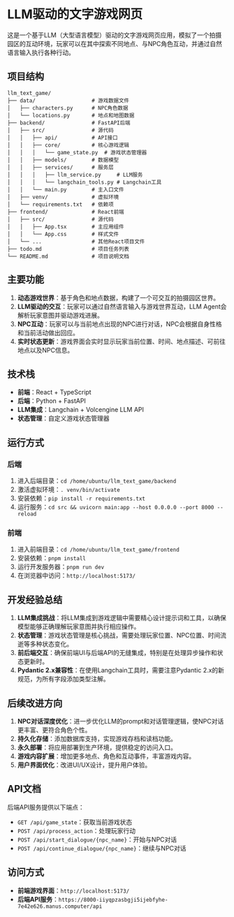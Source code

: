 # LLM驱动的文字游戏网页

这是一个基于LLM（大型语言模型）驱动的文字游戏网页应用，模拟了一个拍摄园区的互动环境，玩家可以在其中探索不同地点、与NPC角色互动，并通过自然语言输入执行各种行动。

## 项目结构

```
llm_text_game/
├── data/                  # 游戏数据文件
│   ├── characters.py      # NPC角色数据
│   └── locations.py       # 地点和地图数据
├── backend/               # FastAPI后端
│   ├── src/               # 源代码
│   │   ├── api/           # API接口
│   │   ├── core/          # 核心游戏逻辑
│   │   │   └── game_state.py  # 游戏状态管理器
│   │   ├── models/        # 数据模型
│   │   ├── services/      # 服务层
│   │   │   ├── llm_service.py     # LLM服务
│   │   │   └── langchain_tools.py # Langchain工具
│   │   └── main.py        # 主入口文件
│   ├── venv/              # 虚拟环境
│   └── requirements.txt   # 依赖项
├── frontend/              # React前端
│   ├── src/               # 源代码
│   │   ├── App.tsx        # 主应用组件
│   │   └── App.css        # 样式文件
│   └── ...                # 其他React项目文件
├── todo.md                # 项目任务列表
└── README.md              # 项目说明文档
```

## 主要功能

1. **动态游戏世界**：基于角色和地点数据，构建了一个可交互的拍摄园区世界。
2. **LLM驱动的交互**：玩家可以通过自然语言输入与游戏世界互动，LLM Agent会解析玩家意图并驱动游戏进展。
3. **NPC互动**：玩家可以与当前地点出现的NPC进行对话，NPC会根据自身性格和当前活动做出回应。
4. **实时状态更新**：游戏界面会实时显示玩家当前位置、时间、地点描述、可前往地点以及NPC信息。

## 技术栈

- **前端**：React + TypeScript
- **后端**：Python + FastAPI
- **LLM集成**：Langchain + Volcengine LLM API
- **状态管理**：自定义游戏状态管理器

## 运行方式

### 后端

1. 进入后端目录：`cd /home/ubuntu/llm_text_game/backend`
2. 激活虚拟环境：`. venv/bin/activate`
3. 安装依赖：`pip install -r requirements.txt`
4. 运行服务：`cd src && uvicorn main:app --host 0.0.0.0 --port 8000 --reload`

### 前端

1. 进入前端目录：`cd /home/ubuntu/llm_text_game/frontend`
2. 安装依赖：`pnpm install`
3. 运行开发服务器：`pnpm run dev`
4. 在浏览器中访问：`http://localhost:5173/`

## 开发经验总结

1. **LLM集成挑战**：将LLM集成到游戏逻辑中需要精心设计提示词和工具，以确保模型能够正确理解玩家意图并执行相应操作。
2. **状态管理**：游戏状态管理是核心挑战，需要处理玩家位置、NPC位置、时间流逝等多种状态变化。
3. **前后端交互**：确保前端UI与后端API的无缝集成，特别是在处理异步操作和状态更新时。
4. **Pydantic 2.x兼容性**：在使用Langchain工具时，需要注意Pydantic 2.x的新规范，为所有字段添加类型注解。

## 后续改进方向

1. **NPC对话深度优化**：进一步优化LLM的prompt和对话管理逻辑，使NPC对话更丰富、更符合角色个性。
2. **持久化存储**：添加数据库支持，实现游戏存档和读档功能。
3. **永久部署**：将应用部署到生产环境，提供稳定的访问入口。
4. **游戏内容扩展**：增加更多地点、角色和互动事件，丰富游戏内容。
5. **用户界面优化**：改进UI/UX设计，提升用户体验。

## API文档

后端API服务提供以下端点：

- `GET /api/game_state`：获取当前游戏状态
- `POST /api/process_action`：处理玩家行动
- `POST /api/start_dialogue/{npc_name}`：开始与NPC对话
- `POST /api/continue_dialogue/{npc_name}`：继续与NPC对话

## 访问方式

- **前端游戏界面**：`http://localhost:5173/`
- **后端API服务**：`https://8000-iiyqpzasbgji5ijebfyhe-7e42e626.manus.computer/api`
